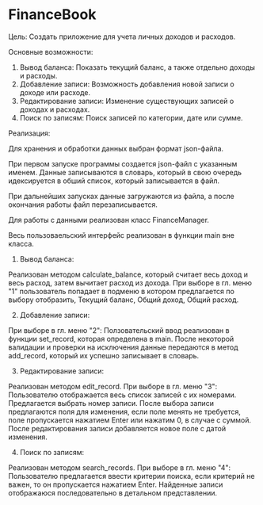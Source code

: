 # FinanceBook
Цель: Создать приложение для учета личных доходов и расходов.

Основные возможности:
1. Вывод баланса: Показать текущий баланс, а также отдельно доходы и расходы.
2. Добавление записи: Возможность добавления новой записи о доходе или расходе.
3. Редактирование записи: Изменение существующих записей о доходах и расходах.
4. Поиск по записям: Поиск записей по категории, дате или сумме.

Реализация:

Для хранения и обработки данных выбран формат json-файла.

При первом запуске программы создается json-файл с указанным именем. Данные записываются в словарь, который в свою очередь идексируется в обший список, который записывается в файл.

При дальнейших запусках данные загружаются из файла, а после окончания работы файл перезаписывается.

Для работы с данными реализован класс FinanceManager.

Весь пользоваельский интерфейс реализован в функции main вне класса.

1. Вывод баланса:

Реализован методом calculate_balance, который считает весь доход и весь расход, затем вычитает расход из дохода.
При выборе в гл. меню "1" пользователь попадает в подменю в котором предлагается по выбору отобразить, 
Текущий баланс, Общий доход, Общий расход.

2. Добавление записи:

При выборе в гл. меню "2":
Ползовательский ввод реализован в функции set_record, которая определена в main.
После некоторой валидации и проверки на исключения данные передаются в метод add_record,
который их успешно записывает в словарь.

3. Редактирование записи:

Реализован методом edit_record.
При выборе в гл. меню "3": 
Пользователю отображается весь список записей с их номерами. Предлагается выбрать номер записи.
После выбора записи предлагаются поля для изменения, если поле менять не требуется, поле пропускается нажатием Enter
или нажатим 0, в случае с суммой. После редактирования записи добавляется новое поле с датой изменения.

4. Поиск по записям:

Реализован методом search_records.
При выборе в гл. меню "4":
Пользователю предлагается ввести критерии поиска, если критерий не важен, то он пропускается нажатием Enter.
Найденные записи отображаюся последовательно в детальном представлении.


